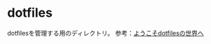 # dotfiles
dotfilesを管理する用のディレクトリ。
参考：[ようこそdotfilesの世界へ](https://qiita.com/yutkat/items/c6c7584d9795799ee164#%E4%BB%8A%E3%81%99%E3%81%90%E3%81%AB%E3%81%A7%E3%82%82%E5%A7%8B%E3%82%81%E3%82%89%E3%82%8C%E3%82%8B%E6%9C%80%E5%B0%8Fdotfiles%E3%81%AE%E4%BD%9C%E3%82%8A%E6%96%B9)